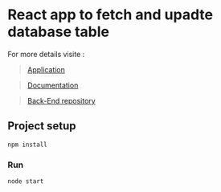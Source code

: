 # React app to fetch and upadte database table

For more details visite :
> [Application](https://suspicious-carson-2627ba.netlify.app/)

> [Documentation](https://krishankantray.blogspot.com/2020/04/csv-to-sql-import.html)

> [Back-End repository](https://github.com/krishankantray/csv-to-sql-import-server)


## Project setup
```
npm install
```

### Run
```
node start
```
